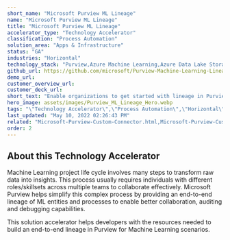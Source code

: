 ```yaml
---
short_name: "Microsoft Purview ML Lineage"
name: "Microsoft Purview ML Lineage"
title: "Microsoft Purview ML Lineage"
accelerator_type: "Technology Accelerator"
classification: "Process Automation"
solution_area: "Apps & Infrastructure"
status: "GA"
industries: "Horizontal"
technology_stack: "Purview,Azure Machine Learning,Azure Data Lake Storage,Synapse Analytics,Power BI"
github_url: https://github.com/microsoft/Purview-Machine-Learning-Lineage-Solution-Accelerator
demo_url: 
customer_overview_url: 
customer_deck_url: 
short_text: "Enable organizations to get started with lineage in Purview for Machine Learning scenarios"
hero_image: assets/images/Purview_ML_Lineage_Hero.webp
tags: "\"Technology Accelerator\",\"Process Automation\",\"Horizontal\",\"Purview\",\"Azure Machine Learning\",\"Azure Data Lake Storage\",\"Synapse Analytics\",\"Power BI\",\"Apps & Infrastructure\",\"GA\""
last_updated: "May 10, 2022 02:26:43 PM"
related: "Microsoft-Purview-Custom-Connector.html,Microsoft-Purview-Custom-Types-Tool.html,Data-Governance-Demo-Generator.html,Microsoft-Purview-Workshop.html"
order: 2
---
```

## About this Technology Accelerator

Machine Learning project life cycle involves many steps to transform raw data into insights. This process usually requires individuals with different roles/skillsets across multiple teams to collaborate effectively. Microsoft Purview helps simplify this complex process by providing an end-to-end lineage of ML entities and processes to enable better collaboration, auditing and debugging capabilities.

This solution accelerator helps developers with the resources needed to build an end-to-end lineage in Purview for Machine Learning scenarios.
